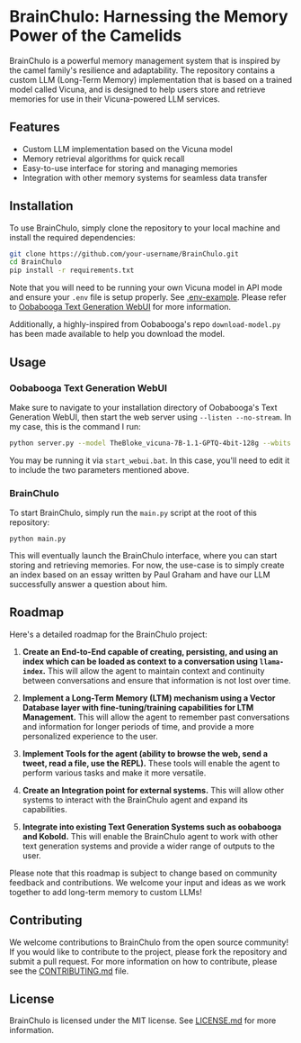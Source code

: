 # BrainChulo: Harnessing the Memory Power of the Camelids

BrainChulo is a powerful memory management system that is inspired by the camel family's resilience and adaptability. The repository contains a custom LLM (Long-Term Memory) implementation that is based on a trained model called Vicuna, and is designed to help users store and retrieve memories for use in their Vicuna-powered LLM services.


## Features

- Custom LLM implementation based on the Vicuna model
- Memory retrieval algorithms for quick recall
- Easy-to-use interface for storing and managing memories
- Integration with other memory systems for seamless data transfer

## Installation

To use BrainChulo, simply clone the repository to your local machine and install the required dependencies:

```bash
git clone https://github.com/your-username/BrainChulo.git
cd BrainChulo
pip install -r requirements.txt

```

Note that you will need to be running your own Vicuna model in API mode and ensure your `.env` file is setup properly. See [.env-example](.env-example). Please refer to [Oobabooga Text Generation WebUI](https://github.com/oobabooga/text-generation-webui) for more information.

Additionally, a highly-inspired from Oobabooga's repo `download-model.py` has been made available to help you download the model.

## Usage

### Oobabooga Text Generation WebUI

Make sure to navigate to your installation directory of Oobabooga's Text Generation WebUI, then start the web server using `--listen --no-stream`. In my case, this is the command I run:

```bash
python server.py --model TheBloke_vicuna-7B-1.1-GPTQ-4bit-128g --wbits 4 --groupsize 128 --verbose --model_type llama --xformers --api
```

You may be running it via `start_webui.bat`. In this case, you'll need to edit it to include the two parameters mentioned above.

### BrainChulo

To start BrainChulo, simply run the `main.py` script at the root of this repository:

```
python main.py
```

This will eventually launch the BrainChulo interface, where you can start storing and retrieving memories. For now, the use-case is to simply create an index based on an essay written by Paul Graham and have our LLM successfully answer a question about him.


## Roadmap

Here's a detailed roadmap for the BrainChulo project:

1. **Create an End-to-End capable of creating, persisting, and using an index which can be loaded as context to a conversation using `llama-index`.** This will allow the agent to maintain context and continuity between conversations and ensure that information is not lost over time.

2. **Implement a Long-Term Memory (LTM) mechanism using a Vector Database layer with fine-tuning/training capabilities for LTM Management.** This will allow the agent to remember past conversations and information for longer periods of time, and provide a more personalized experience to the user.

3. **Implement Tools for the agent (ability to browse the web, send a tweet, read a file, use the REPL).** These tools will enable the agent to perform various tasks and make it more versatile.

4. **Create an Integration point for external systems.** This will allow other systems to interact with the BrainChulo agent and expand its capabilities.

5. **Integrate into existing Text Generation Systems such as oobabooga and Kobold.** This will enable the BrainChulo agent to work with other text generation systems and provide a wider range of outputs to the user.

Please note that this roadmap is subject to change based on community feedback and contributions. We welcome your input and ideas as we work together to add long-term memory to custom LLMs!



## Contributing

We welcome contributions to BrainChulo from the open source community! If you would like to contribute to the project, please fork the repository and submit a pull request. For more information on how to contribute, please see the [CONTRIBUTING.md](CONTRIBUTING.md) file.

## License
BrainChulo is licensed under the MIT license. See [LICENSE.md](LICENSE.md) for more information.
